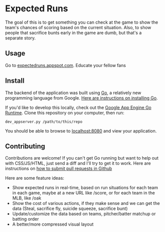 # Expected Runs

The goal of this is to get something you can check at the game to show the
team's chances of scoring based on the current situation. Also, to show people
that sacrifice bunts early in the game are dumb, but that's a separate story.

## Usage

Go to [expectedruns.appspot.com](http://expectedruns.appspot.com). Educate your
fellow fans

## Install

The backend of the application was built using [Go][golang], a relatively new
programming language from Google. [Here are instructions on installing
Go][install].

If you'd like to develop this locally, check out the [Google App Engine Go
Runtime][appengine]. Clone this repository on your computer, then run:

    dev_appserver.py /path/to/this/repo

You should be able to browse to [localhost:8080](http://localhost:8080) and
view your application.

## Contributing

Contributions are welcome! If you can't get Go running but want to help out
with CSS/JS/HTML, just send a diff and I'll try to get it to work. Here are
instructions on [how to submit pull requests in Github][pulls]

Here are some feature ideas:

- Show expected runs in real-time, based on run situations for each team in
  each game, maybe at a new URL like /score, or for each team in the MLB, like
  /oak
- Show the cost of various actions, if they make sense and we can get the data 
  (Steal, sacrifice fly, suicide squeeze, sacrifice bunt)
- Update/customize the data based on teams, pitcher/batter matchup or batting order
- A better/more compressed visual layout

[appengine]: https://developers.google.com/appengine/docs/go/gettingstarted/
[install]: http://golang.org/doc/install
[golang]: http://golang.org/
[pulls]: https://help.github.com/articles/using-pull-requests
